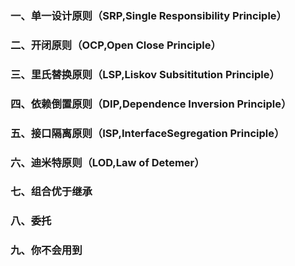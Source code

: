 ### 一、单一设计原则（SRP,Single Responsibility Principle）
### 二、开闭原则（OCP,Open Close Principle）
### 三、里氏替换原则（LSP,Liskov Subsititution Principle）
### 四、依赖倒置原则（DIP,Dependence Inversion Principle）
### 五、接口隔离原则（ISP,InterfaceSegregation Principle）
### 六、迪米特原则（LOD,Law of Detemer）
### 七、组合优于继承
### 八、委托
### 九、你不会用到